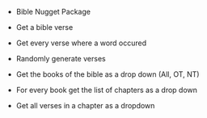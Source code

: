 ﻿- Bible Nugget Package

- Get a bible verse
- Get every verse where a word occured
- Randomly generate verses
- Get the books of the bible as a drop down (All, OT, NT)
- For every book get the list of chapters as a drop down 
- Get all verses in a chapter as a dropdown
